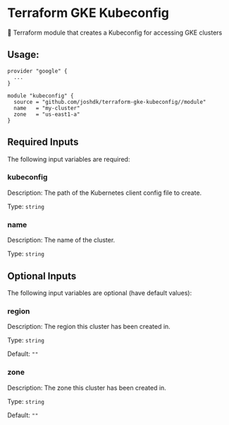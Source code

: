 # Terraform GKE Kubeconfig

📝 Terraform module that creates a Kubeconfig for accessing GKE clusters

## Usage:

```hcl
provider "google" {
  ...
}

module "kubeconfig" {
  source = "github.com/joshdk/terraform-gke-kubeconfig//module"
  name   = "my-cluster"
  zone   = "us-east1-a"
}
```

## Required Inputs

The following input variables are required:

### kubeconfig

Description: The path of the Kubernetes client config file to create.

Type: `string`

### name

Description: The name of the cluster.

Type: `string`

## Optional Inputs

The following input variables are optional (have default values):

### region

Description: The region this cluster has been created in.

Type: `string`

Default: `""`

### zone

Description: The zone this cluster has been created in.

Type: `string`

Default: `""`

